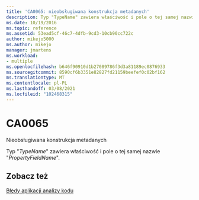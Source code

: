 ```yaml
---
title: 'CA0065: nieobsługiwana konstrukcja metadanych'
description: Typ "TypeName" zawiera właściwość i pole o tej samej nazwie "PropertyFieldName".
ms.date: 10/19/2016
ms.topic: reference
ms.assetid: 53ead5cf-46c7-4dfb-9cd3-10cb90cc722c
author: mikejo5000
ms.author: mikejo
manager: jmartens
ms.workload:
- multiple
ms.openlocfilehash: b646f90910d1b27089786f3d3a81189ec0876933
ms.sourcegitcommit: 8590cf6b3351e82827fd21159beefef0c02bf162
ms.translationtype: MT
ms.contentlocale: pl-PL
ms.lasthandoff: 03/08/2021
ms.locfileid: "102468315"
---
```

# <a name="ca0065"></a>CA0065

Nieobsługiwana konstrukcja metadanych

Typ "*TypeName*" zawiera właściwość i pole o tej samej nazwie "*PropertyFieldName*".

## <a name="see-also"></a>Zobacz też
[Błędy aplikacji analizy kodu](../code-quality/code-analysis-application-errors.md)
